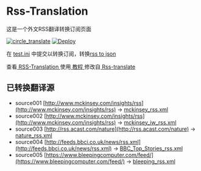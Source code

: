 # Rss-Translation

这是一个外文RSS翻译转换订阅页面 

[![circle_translate](https://github.com/lingdujieshuo/Rss-Translation/actions/workflows/circle_translate.yml/badge.svg)](https://github.com/lingdujieshuo/Rss-Translation/actions/workflows/circle_translate.yml)
[![Deploy](https://github.com/lingdujieshuo/Rss-Translation/actions/workflows/jekyll-gh-pages.yml/badge.svg)](https://github.com/lingdujieshuo/Rss-Translation/actions/workflows/jekyll-gh-pages.yml)

在 [test.ini](https://github.com/lingdujieshuo/Rss-Translation/blob/main/test.ini) 中提交以转换订阅，转换[rss to json](https://rss2json.com/)

查看[ RSS-Translation ](https://lingdujieshuo.github.io/RSS-Translation)使用[ 教程 ](https://www.tjsky.net/tutorial/644)修改自[ Rss-translate ](https://github.com/rcy1314/Rss-Translation/)

## 已转换翻译源

 - source001 [http://www.mckinsey.com/insights/rss](http://www.mckinsey.com/insights/rss) -> [mckinsey_rss.xml](rss/mckinsey_rss.xml)
 - source002 [http://www.mckinsey.com/insights/rss](http://www.mckinsey.com/insights/rss) -> [mckinsey_iw_rss.xml](rss/mckinsey_iw_rss.xml)
 - source003 [http://rss.acast.com/nature](http://rss.acast.com/nature) -> [nature_rss.xml](rss/nature_rss.xml)
 - source004 [http://feeds.bbci.co.uk/news/rss.xml](http://feeds.bbci.co.uk/news/rss.xml) -> [BBC_Top_Stories_rss.xml](rss/BBC_Top_Stories_rss.xml)
 - source005 [https://www.bleepingcomputer.com/feed/](https://www.bleepingcomputer.com/feed/) -> [bleeping_rss.xml](rss/bleeping_rss.xml)
